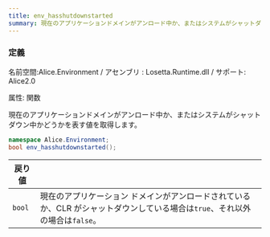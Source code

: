 ```yaml
---
title: env_hasshutdownstarted
summary: 現在のアプリケーションドメインがアンロード中か、またはシステムがシャットダウン中かどうかを表す値を取得します。
---
```

### 定義
名前空間:Alice.Environment / アセンブリ : Losetta.Runtime.dll / サポート: Alice2.0

属性: 関数

現在のアプリケーションドメインがアンロード中か、またはシステムがシャットダウン中かどうかを表す値を取得します。

```cs title="AliceScript"
namespace Alice.Environment;
bool env_hasshutdownstarted();
```

|戻り値| |
|-|-|
|`bool`|現在のアプリケーション ドメインがアンロードされているか、CLR がシャットダウンしている場合は`true`、それ以外の場合は`false`。|